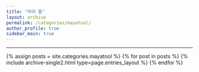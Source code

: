 ```yaml
---
title: "마야 틀"
layout: archive
permalink: /categories/mayatool/
author_profile: true
sidebar_main: true
---
```


<!-- 공백이 포함되어 있는 카테고리 이름의 경우 site.categories['a b c'] 이런식으로! -->

***

{% assign posts = site.categories.mayatool %}
{% for post in posts %} {% include archive-single2.html type=page.entries_layout %} {% endfor %}
